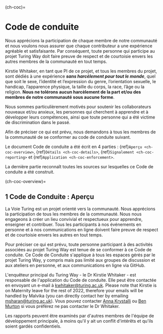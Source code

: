 (ch-coc)=
# Code de conduite

Nous apprécions la participation de chaque membre de notre communauté et nous voulons nous assurer que chaque contributeur a une expérience agréable et satisfaisante. Par conséquent, toute personne qui participe au projet Turing Way doit faire preuve de respect et de courtoisie envers les autres membres de la communauté en tout temps.

Kirstie Whitaker, en tant que PI de ce projet, et tous les membres du projet, sont dédiés à une expérience ***sans harcèlement pour tout le monde***, quel que soit le sexe, l’identité et l’expression du genre, l’orientation sexuelle, le handicap, l’apparence physique, la taille du corps, la race, l’âge ou la religion. **Nous ne tolérons aucun harcèlement de la part et/ou des membres de notre communauté sous aucune forme**.

Nous sommes particulièrement motivés pour soutenir les collaborateurs nouveaux et/ou anxieux, les personnes qui cherchent à apprendre et à développer leurs compétences, ainsi que toute personne qui a été victime de discrimination dans le passé.

Afin de préciser ce qui est prévu, nous demandons à tous les membres de la communauté de se conformer au code de conduite suivant.

Le document Code de conduite a été écrit en 4 parties : {ref}`Aperçu <ch-coc-overview>`, {ref}`Détails <ch-coc-details>`, {ref}`Signalement <ch-coc-reporting>` et {ref}`Application <ch-coc-enforcement>`.

La dernière partie reconnaît toutes les sources sur lesquelles ce Code de conduite a été construit.

(ch-coc-overview)=
## 1 Code de Conduite : Aperçu

La Voie Turing est un projet orienté vers la communauté. Nous apprécions la participation de tous les membres de la communauté. Nous nous engageons à créer un lieu convivial et respectueux pour apprendre, enseigner et contribuer. Tous les participants à nos événements en personne et à nos communications en ligne doivent faire preuve de respect et de courtoisie envers les autres en tout temps.

Pour préciser ce qui est prévu, toute personne participant à des activités associées au projet Turing Way est tenue de se conformer à ce Code de conduite. Ce Code de Conduite s'applique à tous les espaces gérés par le projet Turing Way, y compris mais pas limité aux groupes de discussion et aux ateliers en personne, et aux communications en ligne via GitHub.

L'enquêteur principal du Turing Way - le Dr Kirstie Whitaker - est responsable de l'application du Code de conduite. Elle peut être contactée en envoyant un e-mail à [kwhitaker@turing.ac.uk](mailto:kwhitaker@turing.ac.uk).  Please note that Kirstie is on Maternity leave for the rest of 2022, therefore your emails will be handled by Malvika (you can directly contact her by emailing [msharan@turing.ac.uk](mailto:msharan@turing.ac.uk)). Vous pouvez contacter [Anna Krystalli](mailto:a.krystalli@sheffield.ac.uk) ou [Ben Murton](mailto:bmurton@turing.ac.uk) si vous préférez ne pas contacter le Dr Whitaker.

Les rapports peuvent être examinés par d'autres membres de l'équipe de développement principale, à moins qu'il y ait un conflit d'intérêts et qu'ils soient gardés confidentiels.
